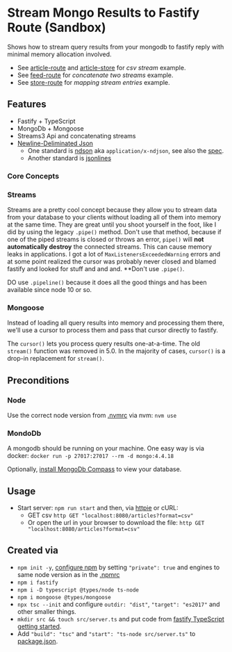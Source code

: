# Stream Mongo Results to Fastify Route (Sandbox)

Shows how to stream query results from your mongodb to fastify reply with minimal memory allocation involved. 

* See [article-route](src/articles/article-route.ts) and [article-store](src/articles/article-store.ts) for _csv stream_ example.
* See [feed-route](src/feed/feed-route.ts) for _concatenate two streams_ example.
* See [store-route](src/store/store-route.ts) for _mapping stream entries_ example.

## Features

* Fastify + TypeScript
* MongoDb + Mongoose
* Streams3 Api and concatenating streams
* [Newline-Deliminated Json](https://en.wikipedia.org/wiki/JSON_streaming#Newline-Delimited_JSON)
  * One standard is [ndson](http://ndjson.org/) aka `application/x-ndjson`, see also the [spec](https://github.com/ndjson/ndjson-spec).
  * Another standard is [jsonlines](https://jsonlines.org/)

### Core Concepts

### Streams

Streams are a pretty cool concept because they allow you to stream data from your database to your clients without loading all of them into memory at the same time. 
They are great until you shoot yourself in the foot, like I did by using the legacy `.pipe()` method. 
Don't use that method, because if one of the piped streams is closed or throws an error, `pipe()` will **not automatically destroy** the connected streams. 
This can cause memory leaks in applications.
I got a lot of `MaxListenersExceededWarning` errors and at some point realized the cursor was probably never closed and blamed fastify and looked for stuff and and and.
**Don't use `.pipe()`.

DO use `.pipeline()` because it does all the good things and has been available since node 10 or so.

### Mongoose

Instead of loading all query results into memory and processing them there, we'll use a cursor to process them and pass that cursor directly to fastify.

The `cursor()` lets you process query results one-at-a-time. The old `stream()` function was removed in 5.0. In the majority of cases, `cursor()` is a drop-in replacement for `stream()`. 

## Preconditions

### Node

Use the correct node version from [.nvmrc](.nvmrc) via nvm: `nvm use`

### MondoDb

A mongodb should be running on your machine.
One easy way is via docker: `docker run -p 27017:27017 --rm -d mongo:4.4.18`

Optionally, [install MongoDb Compass](https://www.mongodb.com/try/download/compass) to view your database.

## Usage

* Start server: `npm run start` and then, via [httpie](https://httpie.io/) or cURL:
    * GET csv `http GET "localhost:8080/articles?format=csv"`
    * Or open the url in your browser to download the file: `http GET "localhost:8080/articles?format=csv"`

## Created via

* `npm init -y`, [configure npm](https://docs.npmjs.com/cli/v9/configuring-npm/package-json#private) by setting `"private": true` and engines to same node version as in the [.npmrc](.npmrc)
* `npm i fastify`
* `npm i -D typescript @types/node ts-node`
* `npm i mongoose @types/mongoose`
* `npx tsc --init` and configure `outdir: "dist"`, `"target": "es2017"` and other smaller things.
* `mkdir src && touch src/server.ts` and put code from [fastify TypeScript getting started](https://www.fastify.io/docs/latest/Reference/TypeScript/#getting-started).
* Add `"build": "tsc"` and `"start": "ts-node src/server.ts"` to [package.json](package.json).
